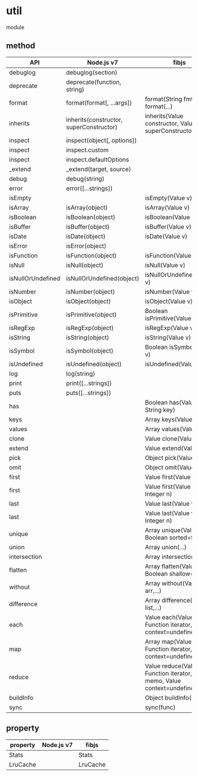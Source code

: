 # util

module

## method

|     API    |        Node.js v7          |                       fibjs                  |
|------------|----------------------------|--------------------------------------------- |
|debuglog |debuglog(section)||
|deprecate |deprecate(function, string)||
|format |format(format[, ...args])|format(String fmt,...), format(...)|
|inherits |inherits(constructor, superConstructor)| inherits(Value constructor, Value superConstructor)|
|inspect |inspect(object[, options])||
|inspect |inspect.custom||
|inspect |inspect.defaultOptions||
|_extend |_extend(target, source)||
|debug |debug(string)||
|error |error([...strings])||
|isEmpty ||isEmpty(Value v)|
|isArray |isArray(object)|isArray(Value v)|
|isBoolean |isBoolean(object)|isBoolean(Value v)|
|isBuffer |isBuffer(object)|isBuffer(Value v)|
|isDate |isDate(object)|isDate(Value v)|
|isError |isError(object)||
|isFunction |isFunction(object)|isFunction(Value v)|
|isNull |isNull(object)|isNull(Value v)|
|isNullOrUndefined |isNullOrUndefined(object)|isNullOrUndefined(Value v)|
|isNumber |isNumber(object)|isNumber(Value v)|
|isObject |isObject(object)|isObject(Value v)|
|isPrimitive |isPrimitive(object)|Boolean isPrimitive(Value v)|
|isRegExp |isRegExp(object)|isRegExp(Value v)|
|isString |isString(object)|isString(Value v)|
|isSymbol |isSymbol(object)|Boolean isSymbol(Value v)|
|isUndefined |isUndefined(object)|isUndefined(Value v)|
|log |log(string)||
|print |print([...strings])||
|puts |puts([...strings])||
|has |   |Boolean has(Value v, String key)|
|keys |   |Array keys(Value v)|
|values |   |Array values(Value v)|
|clone |   |Value clone(Value v)|
|extend |   |Value extend(Value v,...)|
|pick |   |Object pick(Value v,...)|
|omit |   |Object omit(Value v,...)|
|first |   |Value first(Value v)|
|first |   |Value first(Value v, Integer n)|
|last |   |Value last(Value v)|
|last |   |Value last(Value v, Integer n)|
|unique |   |Array unique(Value v, Boolean sorted=false)|
|union |   |Array union(...)|
|intersection |   |Array intersection(...)|
|flatten |   |Array flatten(Value arr, Boolean shallow=false)|
|without |   |Array without(Value arr,...)|
|difference |   |Array difference(Array list,...)|
|each |   |Value each(Value list, Function iterator, Value context=undefined)|
|map |   |Array map(Value list, Function iterator, Value context=undefined)|
|reduce |   |Value reduce(Value list, Function iterator, Value memo, Value context=undefined)|
|buildInfo |   |Object buildInfo()|
| sync            |                                         | sync(func)                     |

## property

| property | Node.js v7| fibjs     |
|----------|-----------|-----------|
|Stats     |           | Stats     |
|LruCache  |           | LruCache  |
